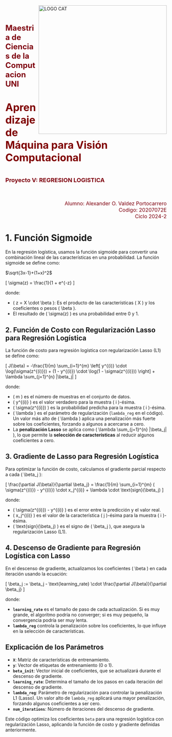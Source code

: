<img src="https://upload.wikimedia.org/wikipedia/commons/f/f7/Uni-logo_transparente_granate.png" alt= "LOGO CAT" width=400 height=400 align = "right">

<br>
<h1><font color="#7F000E" size=5> Maestria de Ciencias de la Computacion UNI</font></h1>

<h1><font color="#7F000R" size=6> Aprendizaje de Máquina para Visión Computacional </font></h1>
<h1><font color="#7F000E" size=4>Proyecto V:  REGRESION LOGISTICA</font></h1>
<br>
<br>
<div style="text-align:right">
<font color="#7F000E" size=3> Alumno:  Alexander O. Valdez Portocarrero</font><br>
<font color="#7F000E" size=3> Codigo: 20207072E </font><br>
<font color="#7F000e" size=3> Ciclo 2024-2 </font><br>
</div>


# 1. Función Sigmoide

En la regresión logística, usamos la función sigmoide para convertir una combinación lineal de las características en una probabilidad. La función sigmoide se define como:

 $`\sqrt{3x-1}+(1+x)^2`$


\[
\sigma(z) = \frac{1}{1 + e^{-z}
\]

donde:
- \( z = X \cdot \beta \): Es el producto de las características \( X \) y los coeficientes o pesos \( \beta \).
- El resultado de \( \sigma(z) \) es una probabilidad entre 0 y 1.

## 2. Función de Costo con Regularización Lasso para Regresión Logística

La función de costo para regresión logística con regularización Lasso (L1) se define como:

\[
J(\beta) = -\frac{1}{m} \sum_{i=1}^{m} \left[ y^{(i)} \cdot \log(\sigma(z^{(i)})) + (1 - y^{(i)}) \cdot \log(1 - \sigma(z^{(i)})) \right] + \lambda \sum_{j=1}^{n} |\beta_j|
\]

donde:
- \( m \) es el número de muestras en el conjunto de datos.
- \( y^{(i)} \) es el valor verdadero para la muestra \( i \)-ésima.
- \( \sigma(z^{(i)}) \) es la probabilidad predicha para la muestra \( i \)-ésima.
- \( \lambda \) es el parámetro de regularización (`lambda_reg` en el código). Un valor más alto de \( \lambda \) aplica una penalización más fuerte sobre los coeficientes, forzando a algunos a acercarse a cero.
- La **penalización Lasso** se aplica como \( \lambda \sum_{j=1}^{n} |\beta_j| \), lo que permite la **selección de características** al reducir algunos coeficientes a cero.

## 3. Gradiente de Lasso para Regresión Logística

Para optimizar la función de costo, calculamos el gradiente parcial respecto a cada \( \beta_j \):

\[
\frac{\partial J(\beta)}{\partial \beta_j} = \frac{1}{m} \sum_{i=1}^{m} ( \sigma(z^{(i)}) - y^{(i)}) \cdot x_j^{(i)} + \lambda \cdot \text{sign}(\beta_j)
\]

donde:
- \( \sigma(z^{(i)}) - y^{(i)} \) es el error entre la predicción y el valor real.
- \( x_j^{(i)} \) es el valor de la característica \( j \)-ésima para la muestra \( i \)-ésima.
- \( \text{sign}(\beta_j) \) es el signo de \( \beta_j \), que asegura la regularización Lasso (L1).

## 4. Descenso de Gradiente para Regresión Logística con Lasso

En el descenso de gradiente, actualizamos los coeficientes \( \beta \) en cada iteración usando la ecuación:

\[
\beta_j := \beta_j - \text{learning\_rate} \cdot \frac{\partial J(\beta)}{\partial \beta_j}
\]

donde:
- **`learning_rate`** es el tamaño de paso de cada actualización. Si es muy grande, el algoritmo podría no converger; si es muy pequeño, la convergencia podría ser muy lenta.
- **`lambda_reg`** controla la penalización sobre los coeficientes, lo que influye en la selección de características.



## Explicación de los Parámetros
- **`X`**: Matriz de características de entrenamiento.
- **`y`**: Vector de etiquetas de entrenamiento (0 o 1).
- **`beta_init`**: Vector inicial de coeficientes, que se actualizará durante el descenso de gradiente.
- **`learning_rate`**: Determina el tamaño de los pasos en cada iteración del descenso de gradiente.
- **`lambda_reg`**: Parámetro de regularización para controlar la penalización L1 (Lasso). Un valor alto de `lambda_reg` aplicará una mayor penalización, forzando algunos coeficientes a ser cero.
- **`num_iterations`**: Número de iteraciones del descenso de gradiente.

Este código optimiza los coeficientes `beta` para una regresión logística con regularización Lasso, aplicando la función de costo y gradiente definidas anteriormente.
